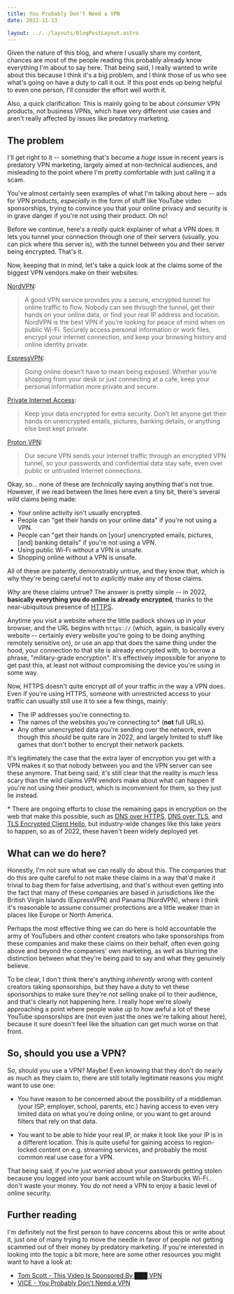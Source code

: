 ```yaml
---
title: You Probably Don't Need a VPN
date: 2022-11-13

layout: ../../layouts/BlogPostLayout.astro
---
```


Given the nature of this blog, and where I usually share my content, chances are most of the people reading this probably already know everything I'm about to say here. That being said, I really wanted to write about this because I think it's a big problem, and I think those of us who see what's going on have a duty to call it out. If this post ends up being helpful to even one person, I'll consider the effort well worth it.

Also, a quick clarification: This is mainly going to be about _consumer_ VPN products, not business VPNs, which have very different use cases and aren't really affected by issues like predatory marketing.

## The problem

I'll get right to it -- something that's become a _huge_ issue in recent years is predatory VPN marketing, largely aimed at non-technical audiences, and misleading to the point where I'm pretty comfortable with just calling it a scam.

You've almost certainly seen examples of what I'm talking about here -- ads for VPN products, _especially_ in the form of stuff like YouTube video sponsorships, trying to convince you that your online privacy and security is in grave danger if you're not using their product. Oh no!

Before we continue, here's a _really_ quick explainer of what a VPN does: It lets you tunnel your connection through one of their servers (usually, you can pick where this server is), with the tunnel between you and their server being encrypted. That's it.

Now, keeping that in mind, let's take a quick look at the claims some of the biggest VPN vendors make on their websites:

[NordVPN](https://nordvpn.com/):

> A good VPN service provides you a secure, encrypted tunnel for online traffic to flow. Nobody can see through the tunnel, get their hands on your online data, or find your real IP address and location. NordVPN is the best VPN if you’re looking for peace of mind when on public Wi-Fi. Securely access personal information or work files, encrypt your internet connection, and keep your browsing history and online identity private.

[ExpressVPN](https://www.expressvpn.com/):

> Going online doesn’t have to mean being exposed. Whether you’re shopping from your desk or just connecting at a cafe, keep your personal information more private and secure.

[Private Internet Access](https://www.privateinternetaccess.com/):

> Keep your data encrypted for extra security. Don’t let anyone get their hands on unencrypted emails, pictures, banking details, or anything else best kept private.

[Proton VPN](https://protonvpn.com/):

> Our secure VPN sends your internet traffic through an encrypted VPN tunnel, so your passwords and confidential data stay safe, even over public or untrusted Internet connections.

Okay, so... none of these are _technically_ saying anything that's not true. However, if we read between the lines here even a tiny bit, there's several _wild_ claims being made:

- Your online activity isn't usually encrypted.
- People can "get their hands on your online data" if you're not using a VPN.
- People can "get their hands on [your] unencrypted emails, pictures, [and] banking details" if you're not using a VPN.
- Using public Wi-Fi without a VPN is unsafe.
- Shopping online without a VPN is unsafe.

All of these are patently, demonstrably untrue, and they know that, which is why they're being careful not to _explicitly_ make any of those claims.

_Why_ are these claims untrue? The answer is pretty simple -- in 2022, **basically everything you do online is already encrypted**, thanks to the near-ubiquitous presence of [HTTPS](https://www.cloudflare.com/learning/ssl/what-is-https/).

Anytime you visit a website where the little padlock shows up in your browser, and the URL begins with `https://` (which, again, is basically every website -- certainly every website you're going to be doing anything remotely sensitive on), or use an app that does the same thing under the hood, your connection to that site is already encrypted with, to borrow a phrase, "military-grade encryption". It's effectively impossible for anyone to get past this, at least not without compromising the device you're using in some way.

Now, HTTPS doesn't quite encrypt _all_ of your traffic in the way a VPN does. Even if you're using HTTPS, someone with unrestricted access to your traffic can usually still use it to see a few things, mainly:

- The IP addresses you're connecting to.
- The names of the websites you're connecting to\* (**not** full URLs).
- Any other unencrypted data you're sending over the network, even though this _should_ be quite rare in 2022, and largely limited to stuff like games that don't bother to encrypt their network packets.

It's legitimately the case that the extra layer of encryption you get with a VPN makes it so that nobody between you and the VPN server can see these anymore. That being said, it's still clear that the reality is _much_ less scary than the wild claims VPN vendors make about what can happen if you're not using their product, which is inconvenient for them, so they just lie instead.

\* There are ongoing efforts to close the remaining gaps in encryption on the web that make this possible, such as [DNS over HTTPS](https://en.wikipedia.org/wiki/DNS_over_HTTPS), [DNS over TLS](https://en.wikipedia.org/wiki/DNS_over_TLS), and [TLS Encrypted Client Hello](https://datatracker.ietf.org/doc/html/draft-ietf-tls-esni), but industry-wide changes like this take _years_ to happen, so as of 2022, these haven't been widely deployed yet.

## What can we do here?

Honestly, I'm not sure what we can really do about this. The companies that do this are quite careful to not make these claims in a way that'd make it trivial to bag them for false advertising, and that's without even getting into the fact that many of these companies are based in jurisdictions like the British Virgin Islands (ExpressVPN) and Panama (NordVPN), where I think it's reasonable to assume consumer protections are a little weaker than in places like Europe or North America.

Perhaps the most effective thing we can do here is hold accountable the army of YouTubers and other content creators who take sponsorships from these companies and make these claims on their behalf, often even going above and beyond the companies' own marketing, as well as blurring the distinction between what they're being paid to say and what they genuinely believe.

To be clear, I don't think there's anything _inherently_ wrong with content creators taking sponsorships, but they have a duty to vet these sponsorships to make sure they're not selling snake oil to their audience, and that's clearly not happening here. I really hope we're slowly approaching a point where people wake up to how awful a lot of these YouTube sponsorships are (not even just the ones we're talking about here), because it sure doesn't feel like the situation can get much worse on that front.

## So, should you use a VPN?

So, should you use a VPN? Maybe! Even knowing that they don't do nearly as much as they claim to, there are still totally legitimate reasons you might want to use one:

- You have reason to be concerned about the possibility of a middleman (your ISP, employer, school, parents, etc.) having access to even very limited data on what you're doing online, or you want to get around filters that rely on that data.

- You want to be able to hide your real IP, or make it look like your IP is in a different location. This is quite useful for gaining access to region-locked content on e.g. streaming services, and probably the most common real use case for a VPN.

That being said, if you're just worried about your passwords getting stolen because you logged into your bank account while on Starbucks Wi-Fi... don't waste your money. You _do not_ need a VPN to enjoy a basic level of online security.

## Further reading

I'm definitely not the first person to have concerns about this or write about it, just one of many trying to move the needle in favor of people not getting scammed out of their money by predatory marketing. If you're interested in looking into the topic a bit more, here are some other resources you might want to have a look at:

- [Tom Scott - This Video Is Sponsored By ███ VPN](https://www.youtube.com/watch?v=WVDQEoe6ZWY)
- [VICE - You Probably Don't Need a VPN](https://www.vice.com/en/article/xgxnwk/you-probably-dont-need-a-vpn)
